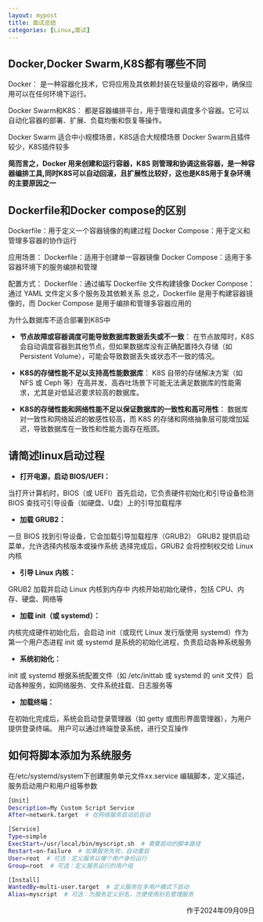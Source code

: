 ```yaml
---
layout: mypost
title: 面试总结
categories: [Linux,面试]
---
```


## Docker,Docker Swarm,K8S都有哪些不同

Docker： 是一种容器化技术，它将应用及其依赖封装在轻量级的容器中，确保应用可以在任何环境下运行。

Docker Swarm和K8S： 都是容器编排平台，用于管理和调度多个容器。它可以自动化容器的部署、扩展、负载均衡和恢复等操作。

Docker Swarm 适合中小规模场景，K8S适合大规模场景
Docker Swarm且插件较少，K8S插件较多

**简而言之，Docker 用来创建和运行容器，K8S 则管理和协调这些容器，是一种容器编排工具,同时K8S可以自动回滚，且扩展性比较好，这也是K8S用于复杂环境的主要原因之一**




## Dockerfile和Docker compose的区别

Dockerfile：用于定义一个容器镜像的构建过程
Docker Compose：用于定义和管理多容器的协作运行

应用场景：
Dockerfile：适用于创建单一容器镜像
Docker Compose：适用于多容器环境下的服务编排和管理

配置方式：
Dockerfile：通过编写 Dockerfile 文件构建镜像
Docker Compose：通过 YAML 文件定义多个服务及其依赖关系
总之，Dockerfile 是用于构建容器镜像的，而 Docker Compose 是用于编排和管理多容器应用的

为什么数据库不适合部署到K8S中

- **节点故障或容器调度可能导致数据库数据丢失或不一致**：
  在节点故障时，K8S 会自动调度容器到其他节点，但如果数据库没有正确配置持久存储（如 Persistent Volume），可能会导致数据丢失或状态不一致的情况。
  
- **K8S的存储性能不足以支持高性能数据库**：
K8S 自带的存储解决方案（如 NFS 或 Ceph 等）在高并发、高吞吐场景下可能无法满足数据库的性能需求，尤其是对低延迟要求较高的数据库。

- **K8S的存储性能和网络性能不足以保证数据库的一致性和高可用性**：
数据库对一致性和网络延迟的敏感性较高，而 K8S 的存储和网络抽象层可能增加延迟，导致数据库在一致性和性能方面存在瓶颈。



## 请简述linux启动过程

- **打开电源，启动 BIOS/UEFI：**

当打开计算机时，BIOS（或 UEFI）首先启动，它负责硬件初始化和引导设备检测
BIOS 查找可引导设备（如硬盘、U盘）上的引导加载程序

- **加载 GRUB2：**

一旦 BIOS 找到引导设备，它会加载引导加载程序（GRUB2）
GRUB2 提供启动菜单，允许选择内核版本或操作系统
选择完成后，GRUB2 会将控制权交给 Linux 内核

- **引导 Linux 内核：**

GRUB2 加载并启动 Linux 内核到内存中
内核开始初始化硬件，包括 CPU、内存、硬盘、网络等

- **加载 init（或 systemd）：**

内核完成硬件初始化后，会启动 init（或现代 Linux 发行版使用 systemd）作为第一个用户态进程
init 或 systemd 是系统的初始化进程，负责启动各种系统服务

- **系统初始化：**

init 或 systemd 根据系统配置文件（如 /etc/inittab 或 systemd 的 unit 文件）启动各种服务，如网络服务、文件系统挂载、日志服务等

- **加载终端：**

在初始化完成后，系统会启动登录管理器（如 getty 或图形界面管理器），为用户提供登录终端。
用户可以通过终端登录系统，进行交互操作



## 如何将脚本添加为系统服务

在/etc/systemd/system下创建服务单元文件xx.service
编辑脚本，定义描述，服务启动用户和用户组等参数

```bash
[Unit]
Description=My Custom Script Service
After=network.target  # 在网络服务启动后启动

[Service]
Type=simple
ExecStart=/usr/local/bin/myscript.sh  # 需要启动的脚本路径
Restart=on-failure  # 如果服务失败，自动重启
User=root  # 可选：定义服务以哪个用户身份运行
Group=root  # 可选：定义服务运行的用户组

[Install]
WantedBy=multi-user.target  # 定义服务在多用户模式下启动
Alias=myscript  # 可选：为服务定义别名，方便使用别名管理服务


```



<p align="right">作于2024年09月09日</p>